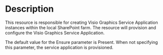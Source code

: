 # Description

This resource is responsible for creating Visio Graphics Service Application
instances within the local SharePoint farm. The resource will provision and
configure the Visio Graphics Service Application.

The default value for the Ensure parameter is Present. When not specifying this
parameter, the service application is provisioned.
